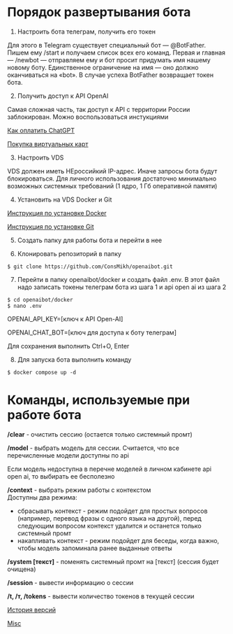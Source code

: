 # Порядок развертывания бота
1. Настроить бота телеграм, получить его токен

Для этого в Telegram существует специальный бот — @BotFather. Пишем ему /start и получаем список всех его команд. Первая и главная — /newbot — отправляем ему и бот просит придумать имя нашему новому боту. Единственное ограничение на имя — оно должно оканчиваться на «bot». В случае успеха BotFather возвращает токен бота.

2. Получить доступ к API OpenAI
   
Самая сложная часть, так доступ к API с территории России заблокирован. Можно воспользоваться инстукциями

[Как оплатить ChatGPT](https://dzen.ru/a/ZBmbwIEH5UfGiHbR)

[Покупка виртуальных карт](https://wanttopay.net/)

3. Настроить VDS

VDS должен иметь НЕроссийкий IP-адрес. Иначе запросы бота будут блокироваться. Для личного использования достаточно минимально возможных системных требований (1 ядро, 1 Гб оперативной памяти)

4. Установить на VDS Docker и Git

[Инструкция по установке Docker](https://docs.docker.com/engine/install/)

[Инструкция по установке Git](https://git-scm.com/book/en/v2/Getting-Started-Installing-Git)

5. Создать папку для работы бота и перейти в нее
   
6. Клонировать репозиторий в папку
```
$ git clone https://github.com/ConsMikh/openaibot.git
```

7. Перейти в папку openaibot/docker и создать файл .env. В этот файл надо записать токены телеграм бота из шага 1 и api open ai из шага 2
```
$ cd openaibot/docker
$ nano .env
 ```
OPENAI_API_KEY=[ключ к API Open-AI]

OPENAI_CHAT_BOT=[ключ для доступа к боту телеграм]

Для сохранения выполнить Ctrl+O, Enter

8. Для запуска бота выполнить команду
```
$ docker compose up -d
```

# Команды, используемые при работе бота
**/clear** - очистить сессию (остается только системный промт)

**/model** - выбрать модель для сессии. Считается, что все перечисленные модели доступны по api

Если модель недоступна в перечне моделей в личном кабинете api open ai, то выбирать ее бесполезно

**/context** - выбрать режим работы с контекстом<br>Доступны два режима:
- сбрасывать контекст - режим подойдет для простых вопросов (например, перевод фразы с одного языка на другой), перед следующим вопросом контекст удалится и останется только системный промт
- накапливать контекст - режим подойдет для беседы, когда важно, чтобы модель запоминала ранее выданные ответы
  
**/system [текст]** - поменять системный промт на [текст] (сессия будет очищена)

**/session** - вывести информацию о сессии

**/t, /т, /tokens** - вывести количество токенов в текущей сессии

[История версий](https://github.com/ConsMikh/openaibot/blob/main/docs/Version_history.md)

[Misc](https://github.com/ConsMikh/openaibot/blob/main/docs/Misc.md)


